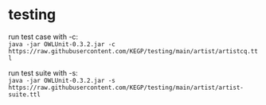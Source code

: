 # testing

run test case with -c:  
`java -jar OWLUnit-0.3.2.jar -c https://raw.githubusercontent.com/KEGP/testing/main/artist/artistcq.ttl`

run test suite with -s:  
`java -jar OWLUnit-0.3.2.jar -s https://raw.githubusercontent.com/KEGP/testing/main/artist/artist-suite.ttl`


